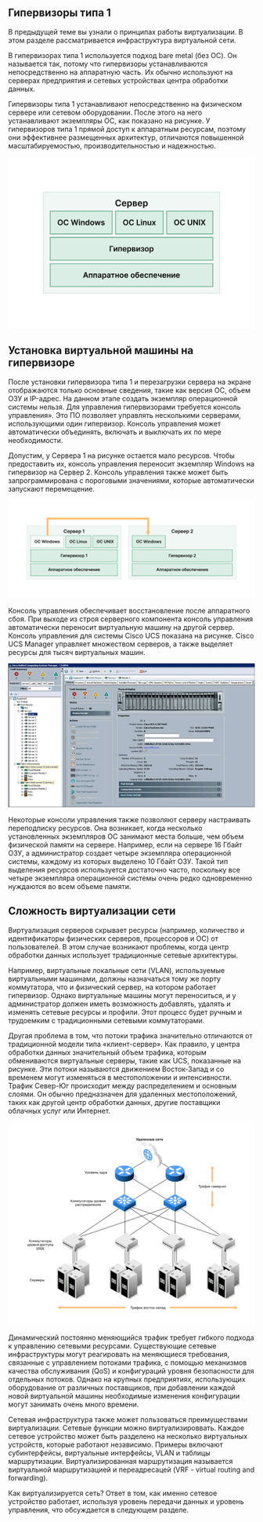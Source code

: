 <!-- 13.3.1 -->
## Гипервизоры типа 1

В предыдущей теме вы узнали о принципах работы виртуализации. В этом разделе рассматривается инфраструктура виртуальной сети.

В гипервизорах типа 1 используется подход bare metal (без ОС). Он называется так, потому что гипервизоры устанавливаются непосредственно на аппаратную часть. Их обычно используют на серверах предприятия и сетевых устройствах центра обработки данных.

Гипервизоры типа 1 устанавливают непосредственно на физическом сервере или сетевом оборудовании. После этого на него устанавливают экземпляры ОС, как показано на рисунке. У гипервизоров типа 1 прямой доступ к аппаратным ресурсам, поэтому они эффективнее размещенных архитектур, отличаются повышенной масштабируемостью, производительностью и надежностью.

![](./assets/13.3.1.svg)
<!-- /courses/ensa-dl/ae8eb398-34fd-11eb-ba19-f1886492e0e4/aeb65fdc-34fd-11eb-ba19-f1886492e0e4/assets/c71286b1-1c46-11ea-af56-e368b99e9723.svg -->

<!--
На рисунке показан гипервизор типа 1 на сервере. Начиная снизу, у сервера аппаратное обеспечение с гипервизором сверху, от него ветвятся 3 операционные системы: ОС Windows, ОС Linux и ОС Unix.
-->

<!-- 13.3.2 -->
## Установка виртуальной машины на гипервизоре

После установки гипервизора типа 1 и перезагрузки сервера на экране отображаются только основные сведения, такие как версия ОС, объем ОЗУ и IP-адрес. На данном этапе создать экземпляр операционной системы нельзя. Для управления гипервизорами требуется консоль управления». Это ПО позволяет управлять несколькими серверами, использующими один гипервизор. Консоль управления может автоматически объединять, включать и выключать их по мере необходимости.

Допустим, у Сервера 1 на рисунке остается мало ресурсов. Чтобы предоставить их, консоль управления переносит экземпляр Windows на гипервизор на Сервер 2. Консоль управления также может быть запрограммирована с пороговыми значениями, которые автоматически запускают перемещение.

![](./assets/13.3.2-1.svg)
<!-- /courses/ensa-dl/ae8eb398-34fd-11eb-ba19-f1886492e0e4/aeb65fdc-34fd-11eb-ba19-f1886492e0e4/assets/c71322f1-1c46-11ea-af56-e368b99e9723.svg -->

<!--
На рисунке показаны 2 сервера. Начиная снизу, у сервера 1 аппаратное обеспечение с гипервизором #1 сверху, от него ветвятся три операционные системы: ОС Windows, ОС Linux и ОС Unix. Начиная снизу, у сервера 2 аппаратное обеспечение с гипервизором #2 сверху, от него ответвляется ОС Windows. Стрелка изображает ОС Windows, перемещаемую с сервера 1 на сервер 2.
-->

Консоль управления обеспечивает восстановление после аппаратного сбоя. При выходе из строя серверного компонента консоль управления автоматически переносит виртуальную машину на другой сервер. Консоль управления для системы Cisco UCS показана на рисунке. Cisco UCS Manager управляет множеством серверов, а также выделяет ресурсы для тысяч виртуальных машин.

![](./assets/13.3.2-2.jpg)

<!--
На рисунке показана консоль управления Cisco Unified Computing System (UCS) Manager. В боковом меню менеджер показывает различные серверы. На рисунке выбран сервер 1, отображающий сводку неисправностей, состояние, свойства и физический дисплей.
-->

Некоторые консоли управления также позволяют серверу настраивать переподписку ресурсов. Она возникает, когда несколько установленных экземпляров ОС занимают места больше, чем объем физической памяти на сервере. Например, если на сервере 16 Гбайт ОЗУ, а администратор создает четыре экземпляра операционной системы, каждому из которых выделено 10 Гбайт ОЗУ. Такой тип выделения ресурсов используется достаточно часто, поскольку все четыре экземпляра операционной системы очень редко одновременно нуждаются во всем объеме памяти.

<!-- 13.3.3 -->
## Сложность виртуализации сети

Виртуализация серверов скрывает ресурсы (например, количество и идентификаторы физических серверов, процессоров и ОС) от пользователей. В этом случае возникают проблемы, когда центр обработки данных использует традиционные сетевые архитектуры.

Например, виртуальные локальные сети (VLAN), используемые виртуальными машинами, должны назначаться тому же порту коммутатора, что и физический сервер, на котором работает гипервизор. Однако виртуальные машины могут переноситься, и у администратор должен иметь возможность добавлять, удалять и изменять сетевые ресурсы и профили. Этот процесс будет ручным и трудоемким с традиционными сетевыми коммутаторами.

Другая проблема в том, что потоки трафика значительно отличаются от традиционной модели типа «клиент-сервер». Как правило, у центра обработки данных значительный объем трафика, которым обмениваются виртуальные серверы, такие как UCS, показанные на рисунке. Эти потоки называются движением Восток-Запад и со временем могут изменяться в местоположении и интенсивности. Трафик Север-Юг происходит между распределением и основным слоями. Он обычно предназначен для удаленных местоположений, таких как другой центр обработки данных, другие поставщики облачных услуг или Интернет.

![](./assets/13.3.3.svg)
<!-- /courses/ensa-dl/ae8eb398-34fd-11eb-ba19-f1886492e0e4/aeb65fdc-34fd-11eb-ba19-f1886492e0e4/assets/c713bf30-1c46-11ea-af56-e368b99e9723.svg -->

<!--
На рисунке показаны трафик Север-Юг и Восток-Запад в центре обработки данных, обмен которыми осуществляется между виртуальными серверами. На рисунке приведена топология филиалов. Вверху находится облако, помеченное вне узла — это два маршрутизатора брандмауэра на уровне ядра. Маршрутизаторы связываются с двумя коммутаторами Nexus на уровне распространения с избыточными каналами. Вне площадки, маршрутизаторы и коммутаторы помечены как движение Север-Юг. Филиалы от коммутаторов уровня распределения — это четыре коммутатора Nexus на уровне доступа с избыточными связями. У каждого коммутатора уровня доступа три связи с отдельными серверами UCS. В нижней части топологии находятся стрелки, идущие влево и вправо по горизонтали, обозначенные движением Восток-Запад. 
-->

Динамический постоянно меняющийся трафик требует гибкого подхода к управлению сетевыми ресурсами. Существующие сетевые инфраструктуры могут реагировать на меняющиеся требования, связанные с управлением потоками трафика, с помощью механизмов качества обслуживания (QoS) и конфигураций уровня безопасности для отдельных потоков. Однако на крупных предприятиях, использующих оборудование от различных поставщиков, при добавлении каждой новой виртуальной машины необходимые изменения конфигурации могут занимать очень много времени.

Сетевая инфраструктура также может пользоваться преимуществами виртуализации. Сетевые функции можно виртуализироввать. Каждое сетевое устройство может быть разделено на несколько виртуальных устройств, которые работают независимо. Примеры включают субинтерфейсы, виртуальные интерфейсы, VLAN и таблицы маршрутизации. Виртуализированная маршрутизация называется виртуальной маршрутизацией и переадресацей (VRF - virtual routing and forwarding). 

Как виртуализируется сеть? Ответ в том, как именно сетевое устройство работает, используя уровень передачи данных и уровень управления, что обсуждается в следующем разделе.

<!-- 13.3.4 -->
<!-- quiz -->

